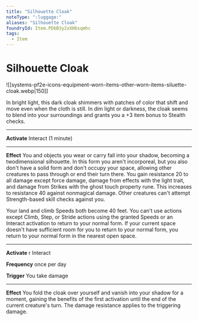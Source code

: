 ```yaml
---
title: "Silhouette Cloak"
noteType: ":luggage:"
aliases: "Silhouette Cloak"
foundryId: Item.PDbB3y2xXHbsqmhc
tags:
  - Item
---
```


# Silhouette Cloak
![[systems-pf2e-icons-equipment-worn-items-other-worn-items-siluette-cloak.webp|150]]

In bright light, this dark cloak shimmers with patches of color that shift and move even when the cloth is still. In dim light or darkness, the cloak seems to blend into your surroundings and grants you a +3 item bonus to Stealth checks.

* * *

**Activate** Interact (1 minute)

* * *

**Effect** You and objects you wear or carry fall into your shadow, becoming a twodimensional silhouette. In this form you aren't incorporeal, but you also don't have a solid form and don't occupy your space, allowing other creatures to pass through or end their turn there. You gain resistance 20 to all damage except force damage, damage from effects with the light trait, and damage from Strikes with the ghost touch property rune. This increases to resistance 40 against nonmagical damage. Other creatures can't attempt Strength-based skill checks against you.

Your land and climb Speeds both become 40 feet. You can't use actions except Climb, Step, or Stride actions using the granted Speeds or an Interact activation to return to your normal form. If your current space doesn't have sufficient room for you to return to your normal form, you return to your normal form in the nearest open space.

* * *

**Activate** r Interact

**Frequency** once per day

**Trigger** You take damage

* * *

**Effect** You fold the cloak over yourself and vanish into your shadow for a moment, gaining the benefits of the first activation until the end of the current creature's turn. The damage resistance applies to the triggering damage.
